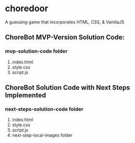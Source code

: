 # choredoor
A guessing game that incorporates HTML, CSS, &amp; VanillaJS

## ChoreBot MVP-Version Solution Code:

### mvp-solution-code folder

1. index.html
2. style.css
3. script.js

## ChoreBot Solution Code with Next Steps Implemented

### next-steps-solution-code folder

1. index.html
2. style.css
3. script.js
4. next-step-local-images folder
